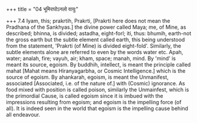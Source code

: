 +++
title = "04 भूमिरापोऽनलो वायुः"

+++
7.4 Iyam, this; prakrtih, Prakrti, \[Prakrti here does not mean the
Pradhana of the Sankhyas.\] the divine power called Maya; me, of Mine,
as described; bhinna, is divided; astadha, eight-forl; iti, thus:
bhumih, earth-not the gross earth but the subtle element called earth,
this being understood from the statement, 'Prakrti (of Mine) is divided
eight-fold'. Similarly, the subtle elements alone are referred to even
by the words water etc. Apah, water; analah, fire; vayuh, air; kham,
space; manah, mind. By 'mind' is meant its source, egoism. By buddhih,
intellect, is meant the principle called mahat \[Mahat means
Hiranyagarbha, or Cosmic Intelligence.\] which is the source of egoism.
By ahankarah, egoism, is meant the Unmanifest, associated \[Associated,
i.e. of the nature of.\] with (Cosmic) ignorance. As food mixed with
position is called poison, similarly the Unmainfest, which is the
primordial Cause, is called egoism since it is imbued with the
impressions resulting from egoism; and egoism is the impelling force (of
all). It is indeed seen in the world that egoism is the impelling cause
behind all endeavour.
